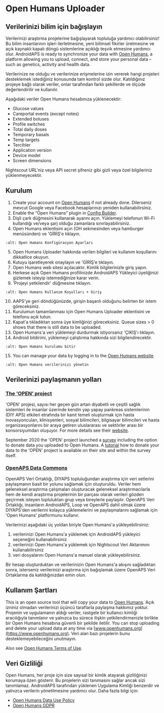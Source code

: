 # Open Humans Uploader

## Verilerinizi bilim için bağışlayın

Verilerinizi araştırma projelerine bağışlayarak topluluğa yardımcı olabilirsiniz! Bu bilim insanlarının işleri ilerletmesine, yeni bilimsel fikirler üretmesine ve açık kaynaklı kapalı döngü sistemlerine açıklığı teşvik etmesine yardımcı olur. AndroidAPS is ready to synchronize your data with [Open Humans](https://www.openhumans.org), a platform allowing you to upload, connect, and store your personal data – such as genetics, activity and health data.

Verilerinize ne olduğu ve verilerinize erişmelerine izin vererek hangi projeleri desteklemek istediğiniz konusunda tam kontrol sizde olur. Katıldığınız projeye bağlı olarak veriler, onlar tarafından farklı şekillerde ve ölçüde değerlendirilir ve kullanılır.

Aşağıdaki veriler Open Humans hesabınıza yüklenecektir:

- Glucose values
- Careportal events (except notes)
- Extended boluses
- Profile switches
- Total daily doses
- Temporary basals
- Temp targets
- Tercihler
- Application version
- Device model
- Screen dimensions

Nightscout URL'niz veya API secret şifreniz gibi gizli veya özel bilgileriniz yüklenmeyecektir.

## Kurulum

1. Create your account on [Open Humans](https://www.openhumans.org) if not already done. Dilerseniz mevcut Google veya Facebook hesaplarınızı yeniden kullanabilirsiniz.
2. Enable the “Open Humans” plugin in [Config Builder](../Configuration/Config-Builder.md).
3. Dişli çark düğmesini kullanarak ayarını açın. Yüklemeyi telefonun Wi-Fi kullandığı ve/veya şarj olduğu zamanlara sınırlayabilirsiniz.
4. Open Humans eklentisini açın (OH sekmesinden veya hamburger menüsünden) ve 'GİRİŞ'e tıklayın.

```{image} ../images/OHUploader1.png
:alt: Open Humans Konfigürasyon Ayarları
```

5. Open Humans Uploader hakkında verilen bilgileri ve kullanım koşullarını dikkatlice okuyun.
6. Kutuyu işaretleyerek onaylayın ve 'GİRİŞ'e tıklayın.
7. Open Humans web sitesi açılacaktır. Kimlik bilgilerinizle giriş yapın.
8. Herkese açık Open Humans profilinizde AndroidAPS Yükleyici üyeliğinizi gizlemek isteyip istemediğinize karar verin.
9. 'Projeyi yetkilendir' düğmesine tıklayın.

```{image} ../images/OHUploader2.png
:alt: Open Humans Kullanım Koşulları + Giriş
```

10. AAPS'ye geri döndüğünüzde, girişin başarılı olduğunu belirten bir istem göreceksiniz.
11. Kurulumun tamamlanması için Open Humans Uploader eklentisini ve telefonu açık tutun.
12. Kapat'a tıkladıktan sonra üye kimliğinizi göreceksiniz. Queue sizes > 0 shows that there is still data to be uploaded.
13. Open Humans'a veri yüklemeyi durdurmak istiyorsanız 'ÇIKIŞ'ı tıklayın.
14. Android bildirimi, yüklemeyi çalıştırma hakkında sizi bilgilendirecektir.

```{image} ../images/OHUploader3.png
:alt: Open Humans kurulumu bitir
```

15. You can manage your data by logging in to the [Open Humans website](https://www.openhumans.org).

```{image} ../images/OHWeb.png
:alt: Open Humans verilerinizi yönetin
```

## Verilerinizi paylaşmanın yolları

### [The 'OPEN' project](https://www.open-diabetes.eu/)

'OPEN' projesi, sayısı her geçen gün artan diyabetli ve çeşitli sağlık sistemleri ile insanlar üzerinde kendin yap yapay pankreas sistemlerinin (DIY APS) etkileri etrafında bir kanıt temeli oluşturmak için hasta inovasyoncuları, klinisyenleri, sosyal bilimcileri, bilgisayar bilimcileri ve hasta organizasyonlarını bir araya getiren uluslararası ve sektörler arası bir konsorsiyumdan oluşuyor. For more details see their [website](https://www.open-diabetes.eu/).

September 2020 the 'OPEN' project launched a [survey](https://survey.open-diabetes.eu/) including the option to donate data you uploaded to Open Humans. A [tutorial](https://open-diabetes.eu/en/open-survey/survey-tutorials/) how to donate your data to the 'OPEN' project is available on their site and within the survey itself.

### [OpenAPS Data Commons](https://www.openhumans.org/activity/openaps-data-commons/)

OpenAPS Veri Ortaklığı, DIYAPS topluluğundan araştırma için veri setlerini paylaşmanın basit bir yolunu sağlamak için oluşturuldu. Veriler hem geleneksel araştırma çalışmaları oluşturacak geleneksel araştırmacılarla hem de kendi araştırma projelerinin bir parçası olarak verileri gözden geçirmek isteyen topluluktan grup veya bireylerle paylaşılır. OpenAPS Veri Ortaklığı, insanların AndroidAPS, Loop ve OpenAPS dahil olmak üzere DIYAPS'den verilerini kolayca yüklemelerini ve paylaşmalarını sağlamak için 'Open Humans' platformunu kullanır.

Verilerinizi aşağıdaki üç yoldan biriyle Open Humans'a yükleyebilirsiniz:

1. verilerinizi Open Humans'a yüklemek için AndroidAPS yükleyici seçeneğini kullanabilirsiniz
2. verilerinizi Open Humans'a yüklemek için Nightscout Veri Aktarımını kullanabilirsiniz
3. veri dosyalarını Open Humans'a manuel olarak yükleyebilirsiniz.

Bir hesap oluşturduktan ve verilerinizin Open Humans'a akışını sağladıktan sonra, isterseniz verilerinizi araştırma için bağışlamak üzere OpenAPS Veri Ortaklarına da katıldığınızdan emin olun.

## Kullanım Şartları

This is an open source tool that will copy your data to [Open Humans](https://www.openhumans.org). Açık izniniz olmadan verilerinizi üçüncü taraflarla paylaşma hakkımız yoktur. Projenin ve uygulamanın aldığı veriler, rastgele bir kullanıcı kimliği aracılığıyla tanımlanır ve yalnızca bu sürece ilişkin yetkilendirmenizle birlikte bir Open Humans hesabına güvenli bir şekilde iletilir. You can stop uploading and delete your upload data at any time via [www.openhumans.org](https://www.openhumans.org). Veri alan bazı projelerin bunu desteklemeyebileceğini unutmayın.

Also see [Open Humans Terms of Use](https://www.openhumans.org/terms/).

## Veri Gizliliği

Open Humans, her proje için size sayısal bir kimlik atayarak gizliliğinizi korumaya özen gösterir. Bu projelerin sizi tanımasını sağlar ancak sizi tanımlamaz. AndroidAPS tarafından yüklenen Uygulama Kimliği benzerdir ve yalnızca verilerin yönetilmesine yardımcı olur. Daha fazla bilgi için:

- [Open Humans Data Use Policy](https://www.openhumans.org/data-use/)
- [Open Humans GDPR](https://www.openhumans.org/gdpr/)
